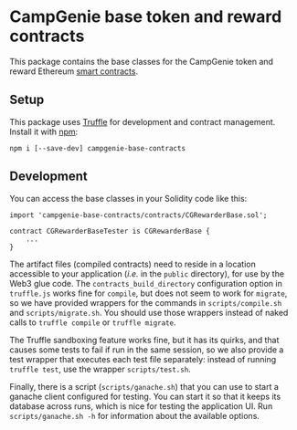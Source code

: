 # CampGenie base token and reward contracts

This package contains the base classes for the CampGenie token and reward
Ethereum [smart contracts](https://en.wikipedia.org/wiki/Smart_contract).

## Setup

This package uses [Truffle](https://github.com/ConsenSys/truffle) for development and contract management.
Install it with [npm](https://www.npmjs.com):

    npm i [--save-dev] campgenie-base-contracts

## Development

You can access the base classes in your Solidity code like this:

    import 'campgenie-base-contracts/contracts/CGRewarderBase.sol';

    contract CGRewarderBaseTester is CGRewarderBase {
        ...
    }

The artifact files (compiled contracts) need to reside in a location accessible to your application
(*i.e.* in the `public` directory), for use by the Web3 glue code. The `contracts_build_directory`
configuration option in `truffle.js` works fine for `compile`, but does not seem to work for `migrate`,
so we have provided wrappers for the commands in `scripts/compile.sh` and `scripts/migrate.sh`.
You should use those wrappers instead of naked calls to `truffle compile` or `truffle migrate`.

The Truffle sandboxing feature works fine, but it has its quirks, and that causes some tests to fail if
run in the same session, so we also provide a test wrapper that executes each test file separately:
instead of running `truffle test`, use the wrapper `scripts/test.sh`.

Finally, there is a script (`scripts/ganache.sh`) that you can use to start a ganache client configured
for testing. You can start it so that it keeps its database across runs, which is nice for testing the
application UI. Run `scripts/ganache.sh -h` for information about the available options.
